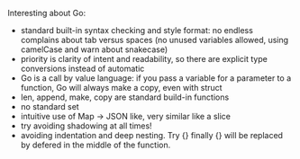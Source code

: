 Interesting about Go:

- standard built-in syntax checking and style format: no endless complains about tab versus spaces (no unused variables allowed, using camelCase and warn about snakecase)
- priority is clarity of intent and readability, so there are explicit type conversions instead of automatic
- Go is a call by value language: if you pass a variable for a parameter to a function, Go will always make a copy, even with struct
- len, append, make, copy are standard build-in functions
- no standard set
- intuitive use of Map -> JSON like, very similar like a slice
- try avoiding shadowing at all times!
- avoiding indentation and deep nesting. Try {} finally {} will be replaced by defered in the middle of the function.